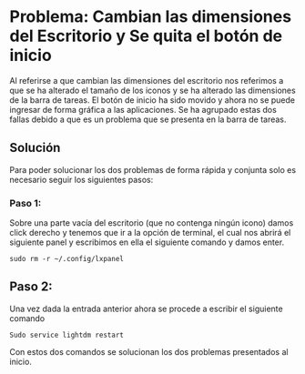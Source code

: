 # Problema: Cambian las dimensiones del Escritorio y Se quita el botón de inicio
Al referirse a que cambian las dimensiones del escritorio nos referimos a que 
se ha alterado el tamaño de los iconos y se ha alterado las dimensiones de la barra de tareas.
El botón de inicio ha sido movido y ahora no se puede ingresar de forma
gráfica a las aplicaciones.
Se ha agrupado estas dos fallas debido a que es un problema que se presenta
en la barra de tareas.

## Solución 
Para poder solucionar los dos problemas de forma rápida y conjunta solo es
necesario seguir los siguientes pasos:

### Paso 1:
Sobre una parte vacía del escritorio (que no contenga ningún icono) damos
click derecho y tenemos que ir a la opción de terminal, el cual nos abrirá el
siguiente panel y escribimos en ella el siguiente comando y damos enter.

```
sudo rm -r ~/.config/lxpanel
```

## Paso 2:
Una vez dada la entrada anterior ahora se procede a escribir el siguiente comando
```
Sudo service lightdm restart
```

Con estos dos comandos se solucionan los dos problemas presentados al inicio.
